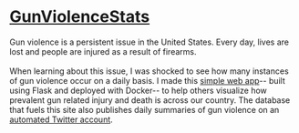 # [GunViolenceStats](https://zerodays.live/)

Gun violence is a persistent issue in the United States. Every day, lives are lost and people are injured as a result of firearms. 
<br><br>
When learning about this issue, I was shocked to see how many instances of gun violence occur on a daily basis. I made this [simple web app](https://zerodays.live/)-- built using Flask and deployed with Docker-- to help others visualize how prevalent gun related injury and death is across our country. The database that fuels this site also publishes daily summaries of gun violence on an [automated Twitter account](https://twitter.com/zerodayslive). 
